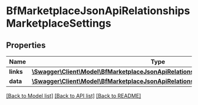 # BfMarketplaceJsonApiRelationshipsMarketplaceSettings

## Properties
Name | Type | Description | Notes
------------ | ------------- | ------------- | -------------
**links** | [**\Swagger\Client\Model\BfMarketplaceJsonApiRelationshipsMarketplaceSettingsLinks**](BfMarketplaceJsonApiRelationshipsMarketplaceSettingsLinks.md) |  | [optional] 
**data** | [**\Swagger\Client\Model\BfMarketplaceJsonApiRelationshipsMarketplaceSettingsData[]**](BfMarketplaceJsonApiRelationshipsMarketplaceSettingsData.md) |  | [optional] 

[[Back to Model list]](../../README.md#documentation-for-models) [[Back to API list]](../../README.md#documentation-for-api-endpoints) [[Back to README]](../../README.md)

